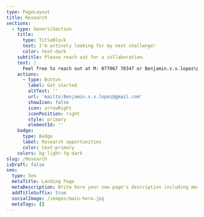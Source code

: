 ```yaml
---
type: PageLayout
title: Research
sections:
  - type: GenericSection
    title:
      type: TitleBlock
      text: I'm actively looking for my next challenge!
      color: text-dark
    subtitle: Please reach out for a collaboration.
    text: |
      Feel free to reach out at M: 077067 78347 or Benjamin.s.v.lopez\@gmail.com
    actions:
      - type: Button
        label: Get started
        altText: ''
        url: 'mailto:Benjamin.s.v.lopez@gmail.com'
        showIcon: false
        icon: arrowRight
        iconPosition: right
        style: primary
        elementId: ''
    badge:
      type: Badge
      label: Research opportunities
      color: text-primary
    colors: bg-light-fg-dark
slug: /Research
isDraft: false
seo:
  type: Seo
  metaTitle: Landing Page
  metaDescription: Write here your new page's description including most relevant keywords.
  addTitleSuffix: true
  socialImage: /images/main-hero.jpg
  metaTags: []
---
```

